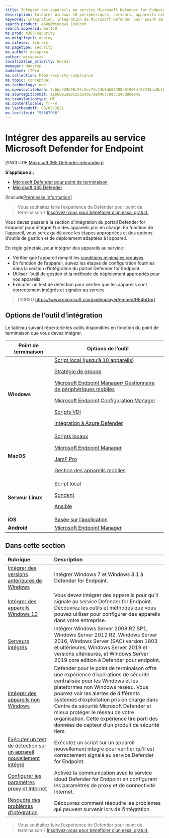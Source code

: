 ```yaml
---
title: Intégrer des appareils au service Microsoft Defender for Endpoint
description: Intégrer Windows 10 périphériques, serveurs, appareils non Windows et apprendre à exécuter un test de détection.
keywords: intégration, intégration de Microsoft Defender pour point de terminaison, sccm, stratégie de groupe, mdm, script local, test de détection
search.product: eADQiWindows 10XVcnh
search.appverid: met150
ms.prod: m365-security
ms.mktglfcycl: deploy
ms.sitesec: library
ms.pagetype: security
ms.author: macapara
author: mjcaparas
localization_priority: Normal
manager: dansimp
audience: ITPro
ms.collection: M365-security-compliance
ms.topic: conceptual
ms.technology: mde
ms.openlocfilehash: 7cbba428b98c9fc5ec74c14b9db93388a0190f4f67240ac8bf6c1c677395856f
ms.sourcegitcommit: a1b66e1e80c25d14d67a9b46c79ec7245d88e045
ms.translationtype: MT
ms.contentlocale: fr-FR
ms.lasthandoff: 08/05/2021
ms.locfileid: "53867966"
---
```

# <a name="onboard-devices-to-the-microsoft-defender-for-endpoint-service"></a>Intégrer des appareils au service Microsoft Defender for Endpoint

[!INCLUDE [Microsoft 365 Defender rebranding](../../includes/microsoft-defender.md)]

**S’applique à :**
- [Microsoft Defender pour point de terminaison](https://go.microsoft.com/fwlink/p/?linkid=2154037)
- [Microsoft 365 Defender](https://go.microsoft.com/fwlink/?linkid=2118804)

[!include[Prerelease information](../../includes/prerelease.md)]

> Vous souhaitez faire l’expérience de Defender pour point de terminaison ? [Inscrivez-vous pour bénéficier d’un essai gratuit.](https://signup.microsoft.com/create-account/signup?products=7f379fee-c4f9-4278-b0a1-e4c8c2fcdf7e&ru=https://aka.ms/MDEp2OpenTrial?ocid=docs-wdatp-onboardconfigure-abovefoldlink)

Vous devez passer à la section d’intégration du portail Defender for Endpoint pour intégrer l’un des appareils pris en charge. En fonction de l’appareil, vous serez guidé avec les étapes appropriées et des options d’outils de gestion et de déploiement adaptées à l’appareil.

En règle générale, pour intégrer des appareils au service :

- Vérifier que l’appareil remplit les [conditions minimales requises](minimum-requirements.md)
- En fonction de l’appareil, suivez les étapes de configuration fournies dans la section d’intégration du portail Defender for Endpoint
- Utiliser l’outil de gestion et la méthode de déploiement appropriés pour vos appareils
- Exécuter un test de détection pour vérifier que les appareils sont correctement intégrés et signaler au service

> [!VIDEO https://www.microsoft.com/videoplayer/embed/RE4bGqr]

## <a name="onboarding-tool-options"></a>Options de l’outil d’intégration

Le tableau suivant répertorie les outils disponibles en fonction du point de terminaison que vous devez intégrer.

|Point de terminaison|Options de l’outil|
|---|---|
|**Windows**|[Script local (jusqu’à 10 appareils)](configure-endpoints-script.md) <p> [Stratégie de groupe](configure-endpoints-gp.md) <p> [Microsoft Endpoint Manager/ Gestionnaire de périphériques mobiles](configure-endpoints-mdm.md) <p> [Microsoft Endpoint Configuration Manager](configure-endpoints-sccm.md) <p> [Scripts VDI](configure-endpoints-vdi.md) <p> [Intégration à Azure Defender](configure-server-endpoints.md#integration-with-azure-defender)|
|**MacOS**|[Scripts locaux](mac-install-manually.md) <p> [Microsoft Endpoint Manager](mac-install-with-intune.md) <p> [JamF Pro](mac-install-with-jamf.md) <p> [Gestion des appareils mobiles](mac-install-with-other-mdm.md)|
|**Serveur Linux**|[Script local](linux-install-manually.md) <p> [Sondent](linux-install-with-puppet.md) <p> [Ansible](linux-install-with-ansible.md)|
|**iOS**|[Basée sur l’application](ios-install.md)|
|**Android**|[Microsoft Endpoint Manager](android-intune.md)|

## <a name="in-this-section"></a>Dans cette section

Rubrique|Description
:---|:---
[Intégrer des versions antérieures de Windows](onboard-downlevel.md)|Intégrer Windows 7 et Windows 8.1 à Defender for Endpoint.
[Intégrer des appareils Windows 10](configure-endpoints.md)|Vous devez intégrer des appareils pour qu’il signale au service Defender for Endpoint. Découvrez les outils et méthodes que vous pouvez utiliser pour configurer des appareils dans votre entreprise.
[Serveurs intégrés](configure-server-endpoints.md)|Intégrer Windows Server 2008 R2 SP1, Windows Server 2012 R2, Windows Server 2016, Windows Server (SAC) version 1803 et ultérieures, Windows Server 2019 et versions ultérieures, et Windows Server 2019 core edition à Defender pour endpoint.
[Intégrer des appareils non Windows](configure-endpoints-non-windows.md)|Defender pour le point de terminaison offre une expérience d’opérations de sécurité centralisée pour les Windows et les plateformes non Windows réseau. Vous pourrez voir les alertes de différents systèmes d’exploitation pris en charge dans Centre de sécurité Microsoft Defender et mieux protéger le réseau de votre organisation. Cette expérience tire parti des données de capteur d’un produit de sécurité tiers.
[Exécuter un test de détection sur un appareil nouvellement intégré](run-detection-test.md)|Exécutez un script sur un appareil nouvellement intégré pour vérifier qu’il est correctement signalé au service Defender for Endpoint.
[Configurer les paramètres proxy et Internet](configure-proxy-internet.md)|Activez la communication avec le service cloud Defender for Endpoint en configurant les paramètres de proxy et de connectivité Internet.
[Résoudre des problèmes d’intégration](troubleshoot-onboarding.md)|Découvrez comment résoudre les problèmes qui peuvent survenir lors de l’intégration.

> Vous souhaitez faire l’expérience de Defender pour point de terminaison ? [Inscrivez-vous pour bénéficier d’un essai gratuit.](https://signup.microsoft.com/create-account/signup?products=7f379fee-c4f9-4278-b0a1-e4c8c2fcdf7e&ru=https://aka.ms/MDEp2OpenTrial?ocid=docs-wdatp-onboardconfigure-belowfoldlink)
